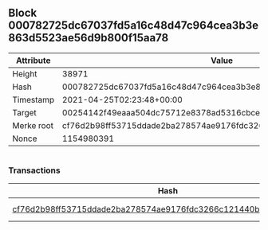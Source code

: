 ## Block 000782725dc67037fd5a16c48d47c964cea3b3e863d5523ae56d9b800f15aa78

Attribute | Value
--- | ---
Height | 38971
Hash | 000782725dc67037fd5a16c48d47c964cea3b3e863d5523ae56d9b800f15aa78
Timestamp | 2021-04-25T02:23:48+00:00
Target | 00254142f49eaaa504dc75712e8378ad5316cbcead634704b3734b6271167cc4
Merke root | cf76d2b98ff53715ddade2ba278574ae9176fdc3266c121440b52252fcb62285
Nonce | 1154980391

```

```

### Transactions

Hash | Amount
--- | ---
[cf76d2b98ff53715ddade2ba278574ae9176fdc3266c121440b52252fcb62285](cf76d2b98ff53715ddade2ba278574ae9176fdc3266c121440b52252fcb62285.md) | 10.00000000 SKEPTI 
